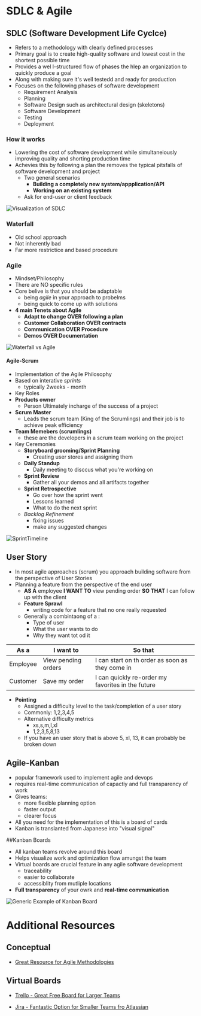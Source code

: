 # SDLC & Agile

## SDLC (Software Development Life Cyclce)

-   Refers to a methodology with clearly defined processes
-   Primary goal is to create high-quality software and lowest cost in the shortest possible time
-   Provides a wel l-structured flow of phases the hlep an organization to quickly produce a goal
-   Along with making sure it's well testedd and ready for production
-   Focuses on the following phases of software development
    -   Requirement Analysis
    -   Planning
    -   Software Design such as architectural design (skeletons)
    -   Software Development
    -   Testing
    -   Deployment

### How it works

-   Lowering the cost of software development while simultaneiously improving quality and shorting production time
-   Achevies this by following a plan the removes the typical pitsfalls of software development and project
    -   Two general scenarios
        -   **Building a completely new system/appplication/API**
        -   **Working on an existing system**
    -   Ask for end-user or client feedback

![Visualization of SDLC](https://bigwater.consulting/wp-content/uploads/2019/04/SDLC_BWC.png)

### Waterfall

-   Old school approach
-   Not inherently bad
-   Far more restrictice and based procedure

### Agile

-   Mindset/Philosophy
-   There are NO specific rules
-   Core belive is that you should be adaptable
    -   being _agile_ in your approach to probelms
    -   being quick to come up with solutions
-   **4 main Tenets about Agile**
    -   **Adapt to change OVER following a plan**
    -   **Customer Collaboration OVER contracts**
    -   **Communication OVER Procedure**
    -   **Demos OVER Documentation**

![Waterfall vs Agile](https://www.devteam.space/wp-content/uploads/2018/12/Waterfall-vs-Agile.png)

#### Agile-Scrum

-   Implementation of the Agile Philosophy
-   Based on interative _sprints_
    -   typically 2weeks - month
-   Key Roles
-   **Products owner**
    -   Person Ultimately incharge of the success of a project
-   **Scrum Master**
    -   Leads the scrum team (King of the Scrumlings) and their job is to achieve peak efficiency
-   **Team Memebers (scrumlings)**
    -   these are the developers in a scrum team working on the project
-   Key Ceremonies
    -   **Storyboard grooming/Sprint Planning**
        -   Creating user stores and assigning them
    -   **Daily Standup**
        -   Daily meeting to disccus what you're working on
    -   **Sprint Review**
        -   Gather all your demos and all artifacts together
    -   **Sprint Retrospective**
        -   Go over how the sprint went
        -   Lessons learned
        -   What to do the next sprint
    -   _Backlog Refinement_
        -   fixing issues
        -   make any suggested changes

![SprintTimeline](https://parabol.co/hs-fs/hubfs/The%205%20Scrum%20Ceremonies%20in%20Order.png?width=1518&name=The%205%20Scrum%20Ceremonies%20in%20Order.png)

## User Story

-   In most agile approaches (scrum) you approach building software from the perspective of User Stories
-   Planning a feature from the perspective of the end user
    -   **AS A** employee **I WANT TO** view pending order **SO THAT** I can follow up with the client
    -   **Feature Sprawl**
        -   writing code for a feature that no one really requested
    -   Generally a combintaong of a :
        -   Type of user
        -   What the user wants to do
        -   Why they want tot od it

| As a     | I want to           | So that                                           |
| -------- | ------------------- | ------------------------------------------------- |
| Employee | View pending orders | I can start on th order as soon as they come in   |
| Customer | Save my order       | I can quickly re-order my favorites in the future |

-   **Pointing**
    -   Assigned a difficulty level to the task/completion of a user story
    -   Commonly: 1,2,3,4,5
    -   Alternative difficulty metrics
        -   xs,s,m,l,xl
        -   1,2,3,5,8,13
    -   If you have an user story that is above 5, xl, 13, it can probably be broken down

## Agile-Kanban

-   popular framework used to implement agile and devops
-   requires real-time communication of capactiy and full transparency of work
-   Gives teams:
    -   more flexible planning option
    -   faster output
    -   clearer focus
-   All you need for the implementation of this is a board of cards
-   Kanban is translanted from Japanese into "visual signal"

##Kanban Boards

-   All kanban teams revolve around this board
-   Helps visualize work and optimization flow amungst the team
-   Virtual boards are crucial feature in any agile software development
    -   traceability
    -   easier to collaborate
    -   accessiblity from mutliple locations
-   **Full transparency** of your owrk and **real-time communication**

![Generic Example of Kanban Board](https://wac-cdn.atlassian.com/dam/jcr:8d815cd2-6cc0-46a5-976c-5ac6205fbaca/Elements_of_a_kanban_board.png?cdnVersion=162)

# Additional Resources

## Conceptual

-   [Great Resource for Agile Methodologies](https://www.atlassian.com/agile/manifesto)

## Virtual Boards

-   [Trello - Great Free Board for Larger Teams](https://trello.com/en-US)

-   [Jira - Fantastic Option for Smaller Teams fro Atlassian](https://www.atlassian.com/software/jira/free)
